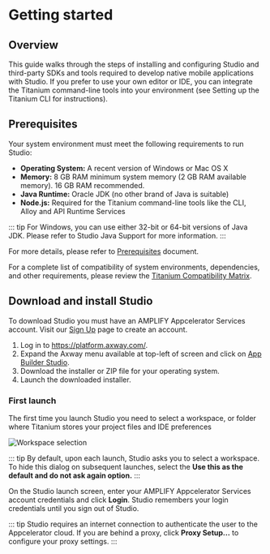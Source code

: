 # Getting started

## Overview

This guide walks through the steps of installing and configuring Studio and third-party SDKs and tools required to develop native mobile applications with Studio. If you prefer to use your own editor or IDE, you can integrate the Titanium command-line tools into your environment (see Setting up the Titanium CLI for instructions).

## Prerequisites

Your system environment must meet the following requirements to run Studio:

* **Operating System:** A recent version of Windows or Mac OS X
* **Memory:** 8 GB RAM minimum system memory (2 GB RAM available memory). 16 GB RAM recommended.
* **Java Runtime:** Oracle JDK (no other brand of Java is suitable)
* **Node.js:** Required for the Titanium command-line tools like the CLI, Alloy and API Runtime Services

::: tip
For Windows, you can use either 32-bit or 64-bit versions of Java JDK. Please refer to Studio Java Support for more information.
:::

For more details, please refer to [Prerequisites](/guides/prerequisites.md) document.

For a complete list of compatibility of system environments, dependencies, and other requirements, please review the [Titanium Compatibility Matrix](/guide/prequisites.md#compatibility-matrix).

## Download and install Studio

To download Studio you must have an AMPLIFY Appcelerator Services account. Visit our [Sign Up](https://www.appcelerator.com/signup/) page to create an account.

1. Log in to <https://platform.axway.com/>.
2. Expand the Axway menu available at top-left of screen and click on [App Builder Studio](https://platform.axway.com/#/product/studio).
3. Download the installer or ZIP file for your operating system.
4. Launch the downloaded installer.

### First launch

The first time you launch Studio you need to select a workspace, or folder where Titanium stores your project files and IDE preferences

<img :src="$withBase('/images/workspace.png')" alt="Workspace selection">

::: tip
By default, upon each launch, Studio asks you to select a workspace. To hide this dialog on subsequent launches, select the **Use this as the default and do not ask again option.**
:::

On the Studio launch screen, enter your AMPLIFY Appcelerator Services account credentials and click **Login**. Studio remembers your login credentials until you sign out of Studio.

::: tip
Studio requires an internet connection to authenticate the user to the Appcelerator cloud. If you are behind a proxy, click **Proxy Setup...** to configure your proxy settings.
:::